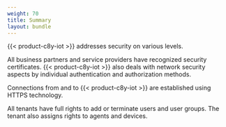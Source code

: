 ```yaml
---
weight: 70
title: Summary
layout: bundle
---
```


{{< product-c8y-iot >}} addresses security on various levels.

All business partners and service providers have recognized security certificates. {{< product-c8y-iot >}} also deals with network security aspects by individual authentication and authorization methods.

Connections from and to {{< product-c8y-iot >}} are established using HTTPS technology.

All tenants have full rights to add or terminate users and user groups. The tenant also assigns rights to agents and devices.
